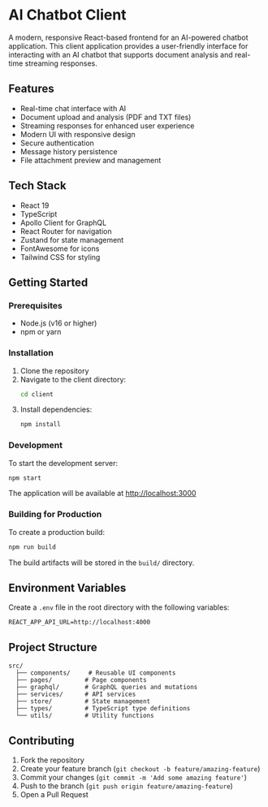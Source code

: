 # AI Chatbot Client

A modern, responsive React-based frontend for an AI-powered chatbot application. This client application provides a user-friendly interface for interacting with an AI chatbot that supports document analysis and real-time streaming responses.

## Features

- Real-time chat interface with AI
- Document upload and analysis (PDF and TXT files)
- Streaming responses for enhanced user experience
- Modern UI with responsive design
- Secure authentication
- Message history persistence
- File attachment preview and management

## Tech Stack

- React 19
- TypeScript
- Apollo Client for GraphQL
- React Router for navigation
- Zustand for state management
- FontAwesome for icons
- Tailwind CSS for styling

## Getting Started

### Prerequisites

- Node.js (v16 or higher)
- npm or yarn

### Installation

1. Clone the repository
2. Navigate to the client directory:
   ```bash
   cd client
   ```
3. Install dependencies:
   ```bash
   npm install
   ```

### Development

To start the development server:

```bash
npm start
```

The application will be available at [http://localhost:3000](http://localhost:3000)

### Building for Production

To create a production build:

```bash
npm run build
```

The build artifacts will be stored in the `build/` directory.

## Environment Variables

Create a `.env` file in the root directory with the following variables:

```
REACT_APP_API_URL=http://localhost:4000
```

## Project Structure

```
src/
  ├── components/     # Reusable UI components
  ├── pages/         # Page components
  ├── graphql/       # GraphQL queries and mutations
  ├── services/      # API services
  ├── store/         # State management
  ├── types/         # TypeScript type definitions
  └── utils/         # Utility functions
```

## Contributing

1. Fork the repository
2. Create your feature branch (`git checkout -b feature/amazing-feature`)
3. Commit your changes (`git commit -m 'Add some amazing feature'`)
4. Push to the branch (`git push origin feature/amazing-feature`)
5. Open a Pull Request
